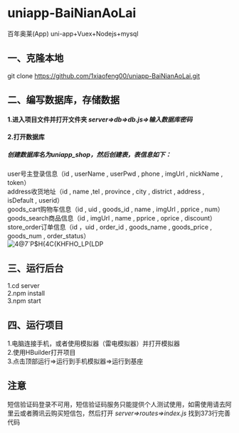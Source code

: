 # uniapp-BaiNianAoLai
百年奥莱(App) uni-app+Vuex+Nodejs+mysql
## 一、克隆本地  
git clone https://github.com/1xiaofeng00/uniapp-BaiNianAoLai.git  

## 二、编写数据库，存储数据  
#### 1.进入项目文件并打开文件夹 *server=>db=>db.js=>输入数据库密码*  
#### 2.打开数据库  
##### 创建数据库名为uniapp_shop，然后创建表，表信息如下：    
  user号主登录信息（id , userName , userPwd , phone , imgUrl , nickName , token）  
  address收货地址（id , name ,tel , province , city , district , address , isDefault , userid）  
  goods_cart购物车信息（id , uid , goods_id , name , imgUrl , pprice , num）  
  goods_search商品信息（id , imgUrl , name , pprice , oprice , discount）  
  store_order订单信息（id ，uid , order_id , goods_name , goods_price , goods_num , order_status）  
  ![4@7`P$H{4C{KHFHO_LP{LDP](https://user-images.githubusercontent.com/107788475/197436849-7b275f4b-0368-4083-b62c-babfa119e068.png)

## 三、运行后台  
1.cd server  
2.npm install  
3.npm start  

## 四、运行项目  
1.电脑连接手机，或者使用模拟器（雷电模拟器）并打开模拟器  
2.使用HBuilder打开项目  
3.点击顶部运行=>运行到手机模拟器=>运行到基座  

## **注意**
短信验证码登录不可用，短信验证码服务只能提供个人测试使用，如需使用请去阿里云或者腾讯云购买短信包，然后打开 *server=>routes=>index.js* 找到373行完善代码
